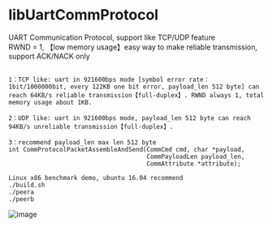 # libUartCommProtocol
UART Communication Protocol, support like TCP/UDP feature  
RWND = 1, 【low memory usage】easy way to make reliable transmission, support ACK/NACK only  
```

1：TCP like: uart in 921600bps mode [symbol error rate：1bit/1000000bit, every 122KB one bit error, payload_len 512 byte] can reach 64KB/s reliable transmission【full-duplex】. RWND always 1, total memory usage about 1KB.

2：UDP like: uart in 921600bps mode, payload_len 512 byte can reach 94KB/s unreliable transmission【full-duplex】.

3：recommend payload_len max len 512 byte
int CommProtocolPacketAssembleAndSend(CommCmd cmd, char *payload,
                                      CommPayloadLen payload_len,
                                      CommAttribute *attribute);
```
```
Linux x86 benchmark demo, ubuntu 16.04 recommend
./build.sh
./peera
./peerb
```
![image](https://github.com/junlon2006/libUartCommProtocol/blob/master/benchmark/images/logger.png)  

